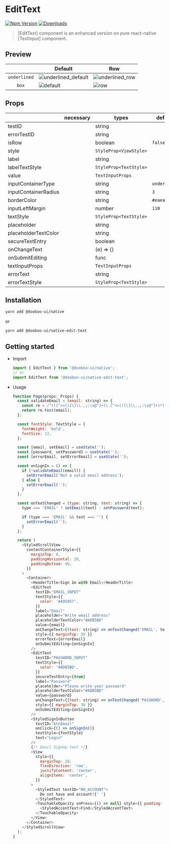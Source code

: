 # EditText

[![Npm Version](http://img.shields.io/npm/v/@dooboo-ui/native-edit-text.svg?style=flat-square)](https://npmjs.org/package/@dooboo-ui/native-edit-text)
[![Downloads](http://img.shields.io/npm/dm/@dooboo-ui/native-edit-text.svg?style=flat-square)](https://npmjs.org/package/@dooboo-ui/native-edit-text)

> [EditText] component is an enhanced version on pure react-native [TextInput] component.

## Preview

| | Default | Row |
|--|---------------|--------------|
| `underlined` |![underlined_default](https://user-images.githubusercontent.com/31176502/71721202-8bc9f880-2e67-11ea-8ffd-b6bf81814a26.gif) | ![underlined_row](https://user-images.githubusercontent.com/31176502/71721235-ad2ae480-2e67-11ea-914f-dc74ea4c6e7f.gif) |
| <center>`box`</center> |![default](https://user-images.githubusercontent.com/31176502/71720764-26c1d300-2e66-11ea-9b21-27de441e727d.gif) | ![row](https://user-images.githubusercontent.com/31176502/71720737-1873b700-2e66-11ea-9b6b-1cdc175cbc0a.gif) |

## Props

|                      | necessary | types                  | default      |
| -------------------- | --------- | ---------------------- | ------------ |
| testID               |           | string                 |              |
| errorTestID          |           | string                 |              |
| isRow                |           | boolean                |    `false`   |
| style                |           | `StyleProp<ViewStyle>` |              |
| label                |           | string                 |              |
| labelTextStyle       |           | `StyleProp<TextStyle>` |              |
| value                |           | `TextInputProps`       |              |
| inputContainerType   |           | string                 | `underlined` |
| inputContainerRadius |           | string                 |      `3`     |
| borderColor          |           | string                 |   `#eaeaf9`  |
| inputLeftMargin      |           | number                 |     `110`    |
| textStyle            |           | `StyleProp<TextStyle>` |              |
| placeholder          |           | string                 |              |
| placeholderTextColor |           | string                 |              |
| secureTextEntry      |           | boolean                |              |
| onChangeText         |           | (e) => {}              |              |
| onSubmitEditing      |           | func                   |              |
| textInputProps       |           | `TextInputProps`       |              |
| errorText            |           | string                 |              |
| errorTextStyle       |           | `StyleProp<TextStyle>` |              |

## Installation

```sh
yarn add @dooboo-ui/native
```

or

```sh
yarn add @dooboo-ui/native-edit-text
```

## Getting started

- Import

  ```javascript
  import { EditText } from '@dooboo-ui/native';
  // or
  import EditText from '@dooboo-ui/native-edit-text';
  ```

- Usage

  ```javascript
  function Page(props: Props) {
    const validateEmail = (email: string) => {
      const re = /^(([^<>()[\]\\.,;:\s@"]+(\.[^<>()[\]\\.,;:\s@"]+)*)|(".+"))@((\[[0-9]{1,3}\.[0-9]{1,3}\.[0-9]{1,3}\.[0-9]{1,3}\])|(([a-zA-Z\-0-9]+\.)+[a-zA-Z]{2,}))$/;
      return re.test(email);
    };

    const fontStyle: TextStyle = {
      fontWeight: 'bold',
      fontSize: 13,
    };

    const [email, setEmail] = useState('');
    const [password, setPassword] = useState('');
    const [errorEmail, setErrorEmail] = useState('');

    const onSignIn = () => {
      if (!validateEmail(email)) {
        setErrorEmail('Not a valid email address');
      } else {
        setErrorEmail('');
      }
    };

    const onTextChanged = (type: string, text: string) => {
      type === 'EMAIL' ? setEmail(text) : setPassword(text);

      if (type === 'EMAIL' && text === '') {
        setErrorEmail('');
      }
    };

    return (
      <StyledScrollView
        contentContainerStyle={{
          marginTop: 8,
          paddingHorizontal: 20,
          paddingBottom: 40,
        }}
      >
        <Container>
          <HeaderTitle>Sign in with Email</HeaderTitle>
          <EditText
            testID="EMAIL_INPUT"
            textStyle={{
              color: '#495057',
            }}
            label="Email"
            placeholder="Write email address"
            placeholderTextColor="#ADB5BD"
            value={email}
            onChangeText={(text: string) => onTextChanged('EMAIL', text)}
            style={{ marginTop: 50 }}
            errorText={errorEmail}
            onSubmitEditing={onSignIn}
          />
          <EditText
            testID="PASSWORD_INPUT"
            textStyle={{
              color: '#ADB5BD',
            }}
            secureTextEntry={true}
            label="Password"
            placeholder="Please write your password"
            placeholderTextColor="#ADB5BD"
            value={password}
            onChangeText={(text: string) => onTextChanged('PASSWORD', text)}
            style={{ marginTop: 36 }}
            onSubmitEditing={onSignIn}
          />
          <StyledSignInButton
            testID="btnEmail"
            onClick={() => onSignIn()}
            textStyle={fontStyle}
            text="Login"
          />
          {/* Email SignUp text */}
          <View
            style={{
              marginTop: 20,
              flexDirection: 'row',
              justifyContent: 'center',
              alignItems: 'center',
            }}
          >
            <StyledText testID="NO_ACCOUNT">
              Do not have and account?{' '}
            </StyledText>
            <TouchableOpacity onPress={() => null} style={{ padding: 4 }}>
              <StyledAccentText>Find</StyledAccentText>
            </TouchableOpacity>
          </View>
        </Container>
      </StyledScrollView>
    );
  }
  ```

```

```
